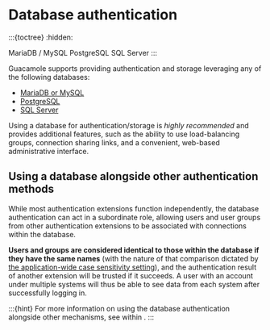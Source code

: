 Database authentication
=======================

:::{toctree}
:hidden:

MariaDB / MySQL <mysql-auth>
PostgreSQL <postgresql-auth>
SQL Server <sqlserver-auth>
:::

Guacamole supports providing authentication and storage leveraging any of the
following databases:

* [MariaDB or MySQL](mysql-auth)
* [PostgreSQL](postgresql-auth)
* [SQL Server](sqlserver-auth)

Using a database for authentication/storage is _highly recommended_ and
provides additional features, such as the ability to use load-balancing groups,
connection sharing links, and a convenient, web-based administrative interface.

Using a database alongside other authentication methods
-------------------------------------------------------

While most authentication extensions function independently, the database
authentication can act in a subordinate role, allowing users and user groups
from other authentication extensions to be associated with connections within
the database.

**Users and groups are considered identical to those within the database if they
have the same names** (with the nature of that comparison dictated by [the
application-wide case sensitivity setting](initial-setup)), and the
authentication result of another extension will be trusted if it succeeds. A
user with an account under multiple systems will thus be able to see data from
each system after successfully logging in.

:::{hint}
For more information on using the database authentication alongside other
mechanisms, see [](ldap-and-database) within [](ldap-auth).
:::

